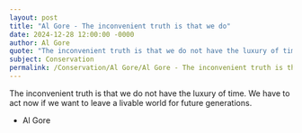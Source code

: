 ```yaml
---
layout: post
title: "Al Gore - The inconvenient truth is that we do"
date: 2024-12-28 12:00:00 -0000
author: Al Gore
quote: "The inconvenient truth is that we do not have the luxury of time. We have to act now if we want to leave a livable world for future generations."
subject: Conservation
permalink: /Conservation/Al Gore/Al Gore - The inconvenient truth is that we do
---
```


The inconvenient truth is that we do not have the luxury of time. We have to act now if we want to leave a livable world for future generations.

- Al Gore
